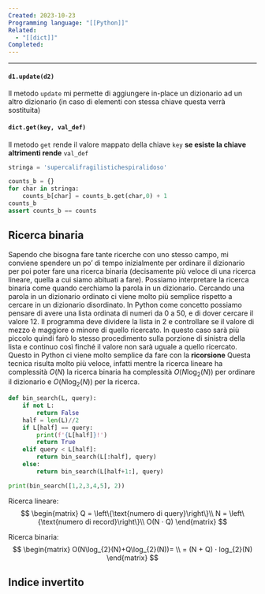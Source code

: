```yaml
---
Created: 2023-10-23
Programming language: "[[Python]]"
Related:
  - "[[dict]]"
Completed:
---
```

---
#### `d1.update(d2)`
Il metodo `update` mi permette di aggiungere in-place un dizionario ad un altro dizionario (in caso di elementi con stessa chiave questa verrà sostituita)

#### `dict.get(key, val_def)`
Il metodo `get` rende il valore mappato della chiave `key` **se esiste la chiave altrimenti rende** `val_def`
```python
stringa = 'supercalifragilistichespiralidoso'

counts_b = {}
for char in stringa:
    counts_b[char] = counts_b.get(char,0) + 1
counts_b
assert counts_b == counts
```

## Ricerca binaria
Sapendo che bisogna fare tante ricerche con uno stesso campo, mi conviene spendere un po’ di tempo inizialmente per ordinare il dizionario per poi poter fare una ricerca binaria (decisamente più veloce di una ricerca lineare, quella a cui siamo abituati a fare).
Possiamo interpretare la ricerca binaria come quando cerchiamo la parola in un dizionario. Cercando una parola in un dizionario ordinato ci viene molto più semplice rispetto a cercare in un dizionario disordinato. In Python come concetto possiamo pensare di avere una lista ordinata di numeri da 0 a 50, e di dover cercare il valore 12. Il programma deve dividere la lista in 2 e controllare se il valore di mezzo è maggiore o minore di quello ricercato. In questo caso sarà più piccolo quindi farò lo stesso procedimento sulla porzione di sinistra della lista e continuo così finché il valore non sarà uguale a quello ricercato. Questo in Python ci viene molto semplice da fare con la **ricorsione**
Questa tecnica risulta molto più veloce, infatti mentre la ricerca lineare ha complessità $O(N)$ la ricerca binaria ha complessità $O(N\log_2(N))$ per ordinare il dizionario e $O(N\log_2(N))$ per la ricerca.
```python
def bin_search(L, query):
	if not L:
		return False
	half = len(L)//2
	if L[half] == query:
		print(f'{L[half]}!')
		return True
	elif query < L[half]:
		return bin_search(L[:half], query)
	else:
		return bin_search(L[half+1:], query)

print(bin_search([1,2,3,4,5], 2))
```

Ricerca lineare: 
$$
\begin{matrix}
Q = \left\{\text{numero di query}\right\}\\
N = \left\{\text{numero di record}\right\}\\
O(N ⋅ Q)
\end{matrix}
$$

Ricerca binaria:
$$
\begin{matrix}
O(N\log_{2}(N)+Q\log_{2}(N))= \\
= (N + Q) ⋅ log_{2}(N)
\end{matrix}
$$

## Indice invertito
